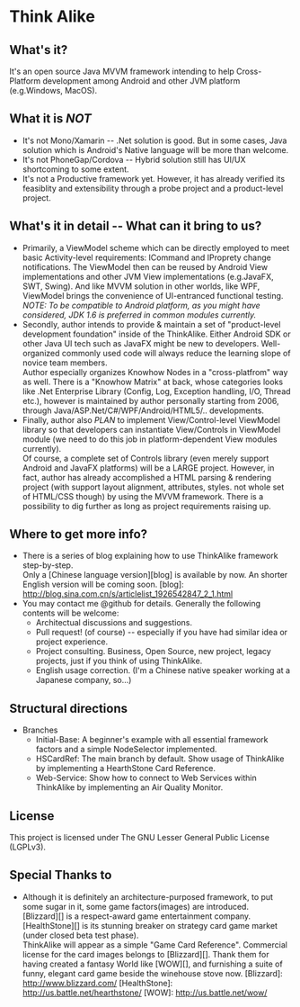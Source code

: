 Think Alike
===========

What's it?
----------
It's an open source Java MVVM framework intending to help Cross-Platform development among Android and other JVM platform (e.g.Windows, MacOS).

What it is *NOT*
----------------
* It's not Mono/Xamarin -- .Net solution is good. But in some cases, Java solution which is Android's Native language will be more than welcome.
* It's not PhoneGap/Cordova -- Hybrid solution still has UI/UX shortcoming to some extent.
* It's not a Productive framework yet. However, it has already verified its feasiblity and extensibility through a probe project and a product-level project.

What's it in detail -- What can it bring to us?
-----------------------------------------------
* Primarily, a ViewModel scheme which can be directly employed to meet basic Activity-level requirements: ICommand and IProprety change notifications.
  The ViewModel then can be reused by Android View implementations and other JVM View implementations (e.g.JavaFX, SWT, Swing). 
  And like MVVM solution in other worlds, like WPF, ViewModel brings the convenience of UI-entranced functional testing.  
  *NOTE: To be compatible to Android platform, as you might have considered, JDK 1.6 is preferred in common modules currently.*
* Secondly, author intends to provide & maintain a set of "product-level development foundation" inside of the ThinkAlike.
  Either Android SDK or other Java UI tech such as JavaFX might be new to developers. Well-organized commonly used code will always reduce the learning slope of novice team members.  
  Author especially organizes Knowhow Nodes in a "cross-platfrom" way as well. There is a "Knowhow Matrix" at back, whose categories looks like .Net Enterprise Library (Config, Log, Exception handling, I/O, Thread etc.), however is maintained by author personally starting from 2006, through Java/ASP.Net/C#/WPF/Android/HTML5/.. developments.
* Finally, author also *PLAN* to implement View/Control-level ViewModel library so that developers can instantiate View/Controls in ViewModel module (we need to do this job in platform-dependent View modules currently).  
  Of course, a complete set of Controls library (even merely support Android and JavaFX platforms) will be a LARGE project. However, in fact, author has already accomplished a HTML parsing & rendering project (with support layout alignment, attributes, styles. not whole set of HTML/CSS though) by using the MVVM framework. There is a possibility to dig further as long as project requirements raising up.
  
Where to get more info?
-----------------------
* There is a series of blog explaining how to use ThinkAlike framework step-by-step.  
  Only a [Chinese language version][blog] is available by now. An shorter English version will be coming soon.
  [blog]: http://blog.sina.com.cn/s/articlelist_1926542847_2_1.html
* You may contact me @github for details. Generally the following contents will be welcome: 
  * Architectual discussions and suggestions.
  * Pull request! (of course) -- especially if you have had similar idea or project experience.
  * Project consulting. Business, Open Source, new project, legacy projects, just if you think of using ThinkAlike.
  * English usage correction. (I'm a Chinese native speaker working at a Japanese company, so...)

Structural directions
---------------------
* Branches
  * Initial-Base: A beginner's example with all essential framework factors and a simple NodeSelector implemented. 
  * HSCardRef: The main branch by default. Show usage of ThinkAlike by implementing a HearthStone Card Reference.
  * Web-Service: Show how to connect to Web Services within ThinkAlike by implementing an Air Quality Monitor.

License 
-------
This project is licensed under The GNU Lesser General Public License (LGPLv3).

Special Thanks to 
-----------------
* Although it is definitely an architecture-purposed framework, to put some sugar in it, some game factors(images) are introduced.  
  [Blizzard][] is a respect-award game entertainment company.  
  [HealthStone][] is its stunning breaker on strategy card game market (under closed beta test phase).  
  ThinkAlike will appear as a simple "Game Card Reference". Commercial license for the card images belongs to [Blizzard][]. Thank them for having created a fantasy World like [WOW][], and furnishing a suite of funny, elegant card game beside the winehouse stove now. 
  [Blizzard]: http://www.blizzard.com/
  [HealthStone]: http://us.battle.net/hearthstone/
  [WOW]: http://us.battle.net/wow/


